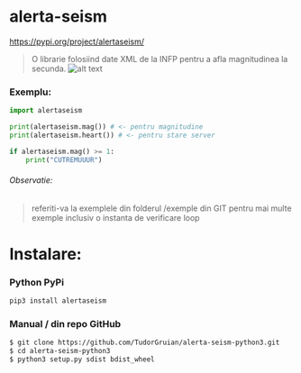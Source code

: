 
# alerta-seism
https://pypi.org/project/alertaseism/
> O librarie folosiind date XML de la INFP pentru a afla magnitudinea la secunda.
![alt text](https://i.imgur.com/LgCqLJI.png)
### Exemplu:
```python
import alertaseism

print(alertaseism.mag()) # <- pentru magnitudine
print(alertaseism.heart()) # <- pentru stare server

if alertaseism.mag() >= 1:
    print("CUTREMUUUR")
```
###### Observatie:
> referiti-va la exemplele din folderul /exemple din GIT pentru mai multe exemple inclusiv o instanta de verificare loop
# Instalare:
### Python PyPi
```sh
pip3 install alertaseism
```
### Manual / din repo GitHub
```sh
$ git clone https://github.com/TudorGruian/alerta-seism-python3.git
$ cd alerta-seism-python3
$ python3 setup.py sdist bdist_wheel
```

